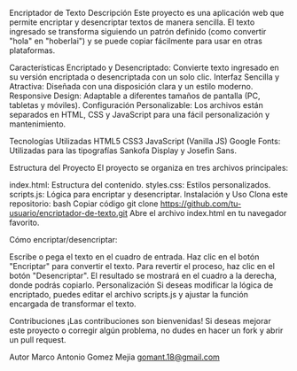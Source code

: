 Encriptador de Texto
Descripción
Este proyecto es una aplicación web que permite encriptar y desencriptar textos de manera sencilla. El texto ingresado se transforma siguiendo un patrón definido (como convertir "hola" en "hoberlai") y se puede copiar fácilmente para usar en otras plataformas.

Características
Encriptado y Desencriptado: Convierte texto ingresado en su versión encriptada o desencriptada con un solo clic.
Interfaz Sencilla y Atractiva: Diseñada con una disposición clara y un estilo moderno.
Responsive Design: Adaptable a diferentes tamaños de pantalla (PC, tabletas y móviles).
Configuración Personalizable: Los archivos están separados en HTML, CSS y JavaScript para una fácil personalización y mantenimiento.



Tecnologías Utilizadas
HTML5
CSS3
JavaScript (Vanilla JS)
Google Fonts: Utilizadas para las tipografías Sankofa Display y Josefin Sans.




Estructura del Proyecto
El proyecto se organiza en tres archivos principales:

index.html: Estructura del contenido.
styles.css: Estilos personalizados.
scripts.js: Lógica para encriptar y desencriptar.
Instalación y Uso
Clona este repositorio:
bash
Copiar código
git clone https://github.com/tu-usuario/encriptador-de-texto.git
Abre el archivo index.html en tu navegador favorito.

Cómo encriptar/desencriptar:

Escribe o pega el texto en el cuadro de entrada.
Haz clic en el botón "Encriptar" para convertir el texto.
Para revertir el proceso, haz clic en el botón "Desencriptar".
El resultado se mostrará en el cuadro a la derecha, donde podrás copiarlo.
Personalización
Si deseas modificar la lógica de encriptado, puedes editar el archivo scripts.js y ajustar la función encargada de transformar el texto.


Contribuciones
¡Las contribuciones son bienvenidas! Si deseas mejorar este proyecto o corregir algún problema, no dudes en hacer un fork y abrir un pull request.

Autor
Marco Antonio Gomez Mejia 
gomant.18@gmail.com
